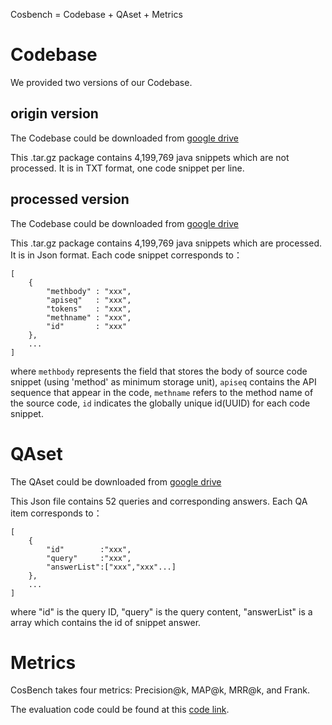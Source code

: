
Cosbench = Codebase + QAset + Metrics

# Codebase
We provided two versions of our Codebase.

## origin version
The Codebase could be downloaded from [google drive](https://drive.google.com/file/d/1ADAP8-04o_EA-HOvQPwucudtufexLan5/view?usp=sharing)

This .tar.gz package contains 4,199,769 java snippets which are not processed.
It is in TXT format, one code snippet per line.

## processed version
The Codebase could be downloaded from [google drive](https://drive.google.com/file/d/1I5gimDYK7WaiGbSGnBO9jwT3txR1dHlY/view?usp=sharing)

This .tar.gz package contains 4,199,769 java snippets which are processed.
It is in Json format. Each code snippet corresponds to：

```
[   
    {
        "methbody" : "xxx",
        "apiseq"   : "xxx",
        "tokens"   : "xxx",
        "methname" : "xxx",
        "id"       : "xxx"
    },
    ...
]
```

where `methbody` represents the field that stores the body of source code snippet (using 'method' as minimum storage unit), `apiseq` contains the API sequence that appear in the code, `methname` refers to the method name of the source code, `id` indicates the globally unique id(UUID) for each code snippet.

# QAset
The QAset could be downloaded from [google drive](https://drive.google.com/file/d/1gcVVoHnH0bYMzUf4HDJ9Rl3KeRcaffMy/view?usp=sharing)

This Json file contains 52 queries and corresponding answers.
Each QA item corresponds to：


```
[ 
    {
        "id"        :"xxx",
        "query"     :"xxx",
        "answerList":["xxx","xxx"...]
    },
    ...
]
```

where "id" is the query ID, "query" is the query content, "answerList" is a array which contains the id of snippet answer.

# Metrics
CosBench takes four metrics: Precision@k, MAP@k, MRR@k, and Frank.

The evaluation code could be found at this [code link](https://github.com/BASE-LAB-SJTU/CSES_IR/tree/master/src/main/java/CS/evaluation).
